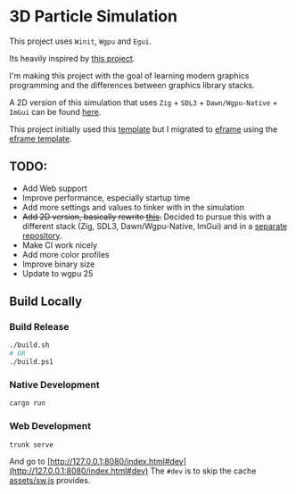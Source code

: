 # 3D Particle Simulation
This project uses `Winit`, `Wgpu` and `Egui`.

Its heavily inspired by [this project](https://github.com/Im-Rises/particle-simulator-webgl).

I'm making this project with the goal of learning modern graphics programming and the differences between graphics library stacks.

A 2D version of this simulation that uses `Zig` + `SDL3` + `Dawn/Wgpu-Native` + `ImGui` can be found [here](https://github.com/lucascompython/particle-simulation-2d).

This project initially used this [template](https://github.com/kaphula/winit-egui-wgpu-template) but I migrated to [eframe](https://github.com/emilk/egui/tree/master/crates/eframe) using the [eframe template](https://github.com/emilk/eframe_template).


## TODO:
- Add Web support
- Improve performance, especially startup time
- Add more settings and values to tinker with in the simulation
- ~~Add 2D version, basically rewrite [this](https://github.com/lucascompython/particles).~~ Decided to pursue this with a different stack (Zig, SDL3, Dawn/Wgpu-Native, ImGui) and in a [separate repository](https://github.com/lucascompython/particle-simulation-2d).
- Make CI work nicely
- Add more color profiles
- Improve binary size
- Update to wgpu 25

## Build Locally

### Build Release
```bash
./build.sh
# OR
./build.ps1
```

### Native Development
```bash
cargo run
```

### Web Development
```bash
trunk serve
```
And go to [http://127.0.0.1:8080/index.html#dev](http://127.0.0.1:8080/index.html#dev)
The `#dev` is to skip the cache [assets/sw.js](/assets/sw.js) provides.
